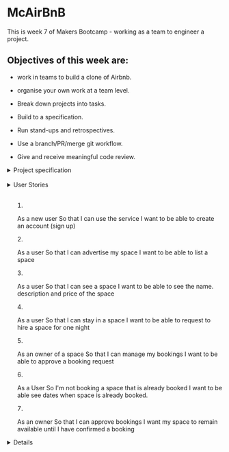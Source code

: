 # McAirBnB

This is week 7 of Makers Bootcamp - working as a team to engineer a project.

## Objectives of this week are: 

 - work in teams to build a clone of Airbnb.

 - organise your own work at a team level.

 - Break down projects into tasks.

 - Build to a specification.

 - Run stand-ups and retrospectives.

 - Use a branch/PR/merge git workflow.

 - Give and receive meaningful code review.

<details>
 <summary>Project specification</summary>
 <br>

  - Any signed-up user can list a new space.
  - Users can list multiple spaces.
  - Users should be able to name their space, provide a short description of the space, and a price per night.
  - Users should be able to offer a range of dates where their space is available.
  - Any signed-up user can request to hire any space for one night, and this     should be approved by the user that owns that space.
  - Nights for which a space has already been booked should not be available for users to book that space.
  - Until a user has confirmed a booking request, that space can still be booked for that night.
  

  ### Additional Functionality

  - Any signed-up user can list a new space.
  - Users can list multiple spaces.
  - Users should be able to name their space, provide a short description of the space, and a price per night.
  - Users should be able to offer a range of dates where their space is available.
  - Any signed-up user can request to hire any space for one night, and this should be approved by the user that owns that space.
  - Nights for which a space has already been booked should not be available for users to book that space.
  - Until a user has confirmed a booking request, that space can still be booked for that night.
  - Nice-to-haves
  - Users should receive an email whenever one of the following happens:
  - They sign up
  - They create a space
  - They update a space
  - A user requests to book their space
  - They confirm a request
  - They request to book a space
  - Their request to book a space is confirmed
  - Their request to book a space is denied
  - Users should receive a text message to a provided number whenever one of the following happens:
  - A user requests to book their space
  - Their request to book a space is confirmed
  - Their request to book a space is denied
  - A ‘chat’ functionality once a space has been booked, allowing users whose space-booking request has been confirmed to chat with the user that owns that space
  - Basic payment implementation though Stripe.
</details>
<br>

<details>
<summary>User Stories<summary>
<br>

  1. As a new user So that I can use the service I want to be able to create an account (sign up)

  2. As a user So that I can advertise my space I want to be able to list a space

  3. As a user So that I can see a space I want to be able to see the name. description and price of the space

  4. As a user So that I can stay in a space I want to be able to request to hire a space for one night

  5. As an owner of a space So that I can manage my bookings I want to be able to approve a booking request

  6. As a User So I'm not booking a space that is already booked I want to be able see dates when space is already booked.

  7. As an owner So that I can approve bookings I want my space to remain available until I have confirmed a booking
<details>



